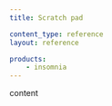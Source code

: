 ```yaml
---
title: Scratch pad

content_type: reference
layout: reference

products:
    - insomnia
---
```


content